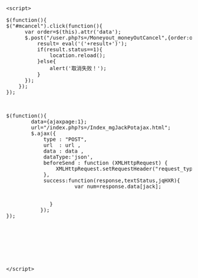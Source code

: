 <pre class="prettyprint lang-js linenums">&lt;script&gt;

$(function(){
$("#mcancel").click(function(){
	  var order=$(this).attr('data');
	  $.post("/user.php?s=/Moneyout_moneyOutCancel",{order:order},function(result){
		  result= eval('('+result+')');
		  if(result.status==1){
			  location.reload();
		  }else{
			  alert('取消失败！');
		  }
	  });
	});
});



$(function(){
	    data={ajaxpage:1};
	    url="/index.php?s=/Index_mgJackPotajax.html";
	  	$.ajax({
		    type : "POST",
		    url  : url ,
		    data : data ,
		    dataType:'json',
			beforeSend : function (XMLHttpRequest) {
	            XMLHttpRequest.setRequestHeader("request_type","ajax");
	        },
		    success:function(response,textStatus,jqHXR){
		    		  var num=response.data[jack];
		    	
		    	
		      }
		   });
});








&lt;/script&gt;</pre>